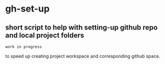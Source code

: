 # gh-set-up

## short script to help with setting-up github repo and local project folders


```work in progress```

to speed up creating project workspace and corresponding github space.
